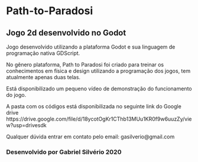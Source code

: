 # <h1>Path-to-Paradosi</h1>
<h2>Jogo 2d desenvolvido no Godot </h2>

<p>Jogo desenvolvido utilizando a plataforma Godot e sua linguagem de programação nativa GDScript.
<p>No gênero plataforma, Path to Paradosi foi criado para treinar os conhecimentos em física e design utilizando a programação dos jogos, tem atualmente apenas duas telas.
<p>Está disponibilizado um pequeno vídeo de demonstração do funcionamento do jogo.
<p>A pasta com os códigos está disponibilizada no seguinte link do Google drive https://drive.google.com/file/d/18ycotOgKr1CThb13MUu1KR0f9w6uuzZy/view?usp=drivesdk


<p>Qualquer dúvida entrar em contato pelo email: gasilverio@gmail.com

<h3>Desenvolvido por Gabriel Silvério 2020<h3>
